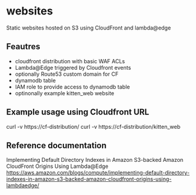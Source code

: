 # websites

Static websites hosted on S3 using CloudFront and lambda@edge


## Feautres

* cloudfront distribution with basic WAF ACLs
* Lambda@Edge triggered by Cloudfront events 
* optionally Route53 custom domain for CF
* dynamodb table
* IAM role to provide access to dynamodb table
* optinonally example kitten_web website

## Example usage using Cloudfront URL

curl -v https://cf-distribution/
curl -v https://cf-distribution/kitten_web

## Reference documentation

Implementing Default Directory Indexes in Amazon S3-backed Amazon CloudFront Origins Using Lambda@Edge
https://aws.amazon.com/blogs/compute/implementing-default-directory-indexes-in-amazon-s3-backed-amazon-cloudfront-origins-using-lambdaedge/
